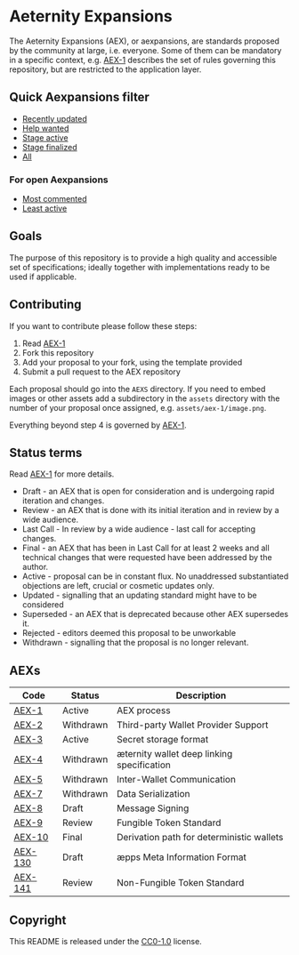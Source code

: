 # Aeternity Expansions

The Aeternity Expansions (AEX), or aexpansions, are standards proposed by the
community at large, i.e. everyone. Some of them can be mandatory in a specific
context, e.g. [AEX-1](https://github.com/aeternity/AEXs/blob/master/AEXS/aex-1.md) describes the set of rules governing this repository, but
are restricted to the application layer.

## Quick Aexpansions filter

- [Recently updated](https://github.com/aeternity/AEXs/issues?q=is%3Aopen+is%3Aissue+sort%3Aupdated-desc)
- [Help wanted](https://github.com/aeternity/AEXs/issues?q=is%3Aopen+label%3A%22help+wanted%22+sort%3Aupdated-desc)
- [Stage active](https://github.com/aeternity/AEXs/issues?q=is%3Aopen+is%3Aissue+label%3Astage%2FActive+sort%3Aupdated-desc) 
- [Stage finalized](https://github.com/aeternity/AEXs/issues?q=is%3Aclosed+is%3Aissue+sort%3Aupdated-desc+label%3Astage%2FFinal)
- [All](https://github.com/aeternity/AEXs/issues?utf8=%E2%9C%93&q=is%3Aissue+label%3AAEXpansion+)

### For open Aexpansions

- [Most commented](https://github.com/aeternity/AEXs/issues?q=is%3Aopen+is%3Aissue+label%3AAEXpansion+sort%3Acomments-desc)
- [Least active](https://github.com/aeternity/AEXs/issues?q=is%3Aopen+is%3Aissue+label%3AAEXpansion+sort%3Aupdated-asc)



## Goals

The purpose of this repository is to provide a high quality and accessible set
of specifications; ideally together with implementations ready to be used if
applicable.


## Contributing

If you want to contribute please follow these steps:

1. Read [AEX-1](https://github.com/aeternity/AEXs/blob/master/AEXS/aex-1.md)
2. Fork this repository
3. Add your proposal to your fork, using the template provided
4. Submit a pull request to the AEX repository

Each proposal should go into the `AEXS` directory. If you need to embed images
or other assets add a subdirectory in the `assets` directory with the number
of your proposal once assigned, e.g. `assets/aex-1/image.png`.

Everything beyond step 4 is governed by [AEX-1](https://github.com/aeternity/AEXs/blob/master/AEXS/aex-1.md).

## Status terms

Read [AEX-1](https://github.com/aeternity/AEXs/blob/master/AEXS/aex-1.md) for more details.

* Draft - an AEX that is open for consideration and is undergoing rapid iteration and changes.
* Review - an AEX that is done with its initial iteration and in review by a wide audience.
* Last Call - In review by a wide audience - last call for accepting changes.
* Final - an AEX  that has been in Last Call for at least 2 weeks and all technical changes that were requested have been addressed by the author.
* Active - proposal can be in constant flux. No unaddressed substantiated objections are left, crucial or cosmetic updates only.
* Updated - signalling that an updating standard might have to be considered
* Superseded - an AEX that is deprecated because other AEX supersedes it.
* Rejected - editors deemed this proposal to be unworkable
* Withdrawn - signalling that the proposal is no longer relevant.

## AEXs

| Code | Status | Description |
| --- | --- | --- |
| [AEX-1](AEXS/aex-1.md)     | Active    | AEX process |
| [AEX-2](AEXS/aex-2.md)     | Withdrawn | Third-party Wallet Provider Support |
| [AEX-3](AEXS/aex-3.md)     | Active    | Secret storage format |
| [AEX-4](AEXS/aex-4.md)     | Withdrawn | æternity wallet deep linking specification |
| [AEX-5](AEXS/aex-5.md)     | Withdrawn | Inter-Wallet Communication |
| [AEX-7](AEXS/aex-7.md)     | Withdrawn | Data Serialization |
| [AEX-8](AEXS/aex-8.md)     | Draft     | Message Signing |
| [AEX-9](AEXS/aex-9.md)     | Review    | Fungible Token Standard |
| [AEX-10](AEXS/aex-10.md)   | Final     | Derivation path for deterministic wallets |
| [AEX-130](AEXS/aex-130.md) | Draft     | æpps Meta Information Format |
| [AEX-141](AEXS/aex-141.md) | Review    | Non-Fungible Token Standard |

## Copyright

This README is released under the
[CC0-1.0](https://creativecommons.org/publicdomain/zero/1.0/) license.
